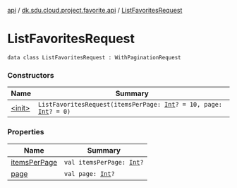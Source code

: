 [api](../../index.md) / [dk.sdu.cloud.project.favorite.api](../index.md) / [ListFavoritesRequest](./index.md)

# ListFavoritesRequest

`data class ListFavoritesRequest : WithPaginationRequest`

### Constructors

| Name | Summary |
|---|---|
| [&lt;init&gt;](-init-.md) | `ListFavoritesRequest(itemsPerPage: `[`Int`](https://kotlinlang.org/api/latest/jvm/stdlib/kotlin/-int/index.html)`? = 10, page: `[`Int`](https://kotlinlang.org/api/latest/jvm/stdlib/kotlin/-int/index.html)`? = 0)` |

### Properties

| Name | Summary |
|---|---|
| [itemsPerPage](items-per-page.md) | `val itemsPerPage: `[`Int`](https://kotlinlang.org/api/latest/jvm/stdlib/kotlin/-int/index.html)`?` |
| [page](page.md) | `val page: `[`Int`](https://kotlinlang.org/api/latest/jvm/stdlib/kotlin/-int/index.html)`?` |
